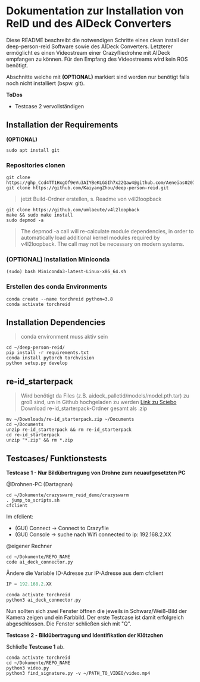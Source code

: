 # __Dokumentation zur Installation von ReID und des AIDeck Converters__

Diese README beschreibt die notwendigen Schritte eines clean install der deep-person-reid Software sowie des AIDeck Converters.
Letzterer ermöglicht es einen Videostream einer Crazyfliedrohne mit AIDeck empfangen zu können. Für den Empfang des Videostreams wird kein ROS benötigt.

Abschnitte welche mit **(OPTIONAL)** markiert sind werden nur benötigt falls noch nicht installiert (bspw. git).

__ToDos__  

- Testcase 2 vervollständigen

## Installation der Requirements
**(OPTIONAL)**
```console
sudo apt install git
```

### Repositories clonen
```console
git clone https://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@github.com/Aeneias0207/ReID.git
git clone https://github.com/KaiyangZhou/deep-person-reid.git
```
> jetzt Build-Ordner erstellen, s. Readme von v4l2loopback
```console
git clone https://github.com/umlaeute/v4l2loopback
make && sudo make install
sudo depmod -a
```
> The depmod -a call will re-calculate module dependencies, in order to automatically load additional kernel modules required by v4l2loopback. The call may not be necessary on modern systems.

### (OPTIONAL) Installation Miniconda
```console
(sudo) bash Miniconda3-latest-Linux-x86_64.sh
```

### Erstellen des conda Environments
```console
conda create --name torchreid python=3.8
conda activate torchreid
```

## Installation Dependencies
> conda environment muss aktiv sein

```console
cd ~/deep-person-reid/
pip install -r requirements.txt
conda install pytorch torchvision
python setup.py develop
```

## re-id_starterpack
> Wird benötigt da Files (z.B. aideck_palletid/models/model.pth.tar) zu groß sind, um in Github hochgeladen zu werden
>[Link zu Sciebo](https://tu-dortmund.sciebo.de/f/321038868)
Download re-id_starterpack-Ordner gesamt als .zip

```console
mv ~/Downloads/re-id_starterpack.zip ~/Documents
cd ~/Documents
unzip re-id_starterpack && rm re-id_starterpack
cd re-id_starterpack
unzip "*.zip" && rm *.zip
```

## Testcases/ Funktionstests
**Testcase 1 - Nur Bildübertragung von Drohne zum neuaufgesetzten PC**

@Drohnen-PC (Dartagnan)
```console
cd ~/Dokumente/crazyswarm_reid_demo/crazyswarm
. jump_to_scripts.sh
cfclient
```
Im cfclient:
- (GUI) Connect -> Connect to Crazyflie
- (GUI) Console -> suche nach Wifi connected to ip: 192.168.2.XX

@eigener Rechner
```console
cd ~/Dokumente/REPO_NAME
code ai_deck_connector.py
```
Ändere die Variable ID-Adresse zur IP-Adresse aus dem cfclient
```python
IP = 192.168.2.XX
```
```console
conda activate torchreid
python3 ai_deck_connector.py
```
Nun sollten sich zwei Fenster öffnen die jeweils in Schwarz/Weiß-Bild der Kamera zeigen und ein Farbbild.
Der erste Testcase ist damit erfolgreich abgeschlossen. Die Fenster schließen sich mit "Q".

**Testcase 2 - Bildübertragung und Identifikation der Klötzchen**

Schließe **Testcase 1** ab.

```console
conda activate torchreid
cd ~/Dokumente/REPO_NAME
python3 video.py
python3 find_signature.py -v ~/PATH_TO_VIDEO/video.mp4
```
